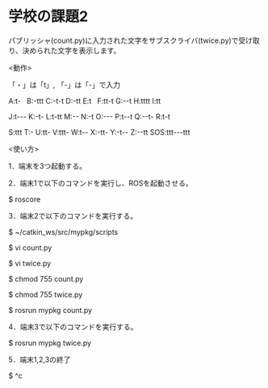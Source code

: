 # 学校の課題2

パブリッシャ(count.py)に入力された文字をサブスクライバ(twice.py)で受け取り、決められた文字を表示します。

<動作>

「・」は「t」, 「-」は「-」で入力

A:t-   B:-ttt C:-t-t D:-tt  E:t   F:tt-t G:--t  H:tttt I:tt 

J:t--- K:-t-  L:t-tt M:--   N:-t  O:---  P:t--t Q:--t- R:t-t

S:ttt  T:-    U:tt-  V:ttt- W:t-- X:-tt- Y:-t-- Z:--tt SOS:ttt---ttt


<使い方>

1．端末を3つ起動する。

2．端末1で以下のコマンドを実行し、ROSを起動させる。

$ roscore

3．端末2で以下のコマンドを実行する。

$ ~/catkin_ws/src/mypkg/scripts

$ vi count.py

$ vi twice.py

$ chmod 755 count.py

$ chmod 755 twice.py

$ rosrun mypkg count.py

4．端末3で以下のコマンドを実行する。

$ rosrun mypkg twice.py

5．端末1,2,3の終了

$ ^c

